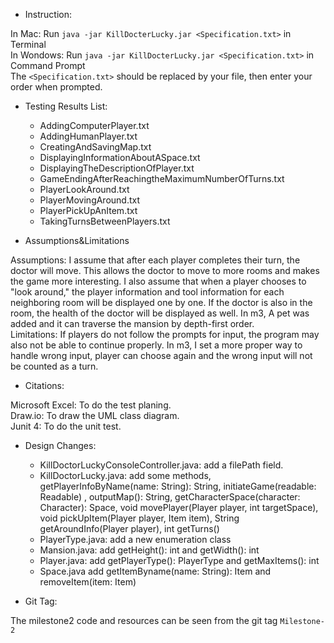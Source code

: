 - Instruction: 
 
In Mac: Run `java -jar KillDocterLucky.jar <Specification.txt>` in Terminal  
In Wondows: Run `java -jar KillDocterLucky.jar <Specification.txt>` in Command Prompt  
The `<Specification.txt>` should be replaced by your file, then enter your order when prompted. 

 
- Testing Results List: 

    - AddingComputerPlayer.txt  
    - AddingHumanPlayer.txt  
    - CreatingAndSavingMap.txt  
    - DisplayingInformationAboutASpace.txt  
    - DisplayingTheDescriptionOfPlayer.txt  
    - GameEndingAfterReachingtheMaximumNumberOfTurns.txt  
    - PlayerLookAround.txt  
    - PlayerMovingAround.txt  
    - PlayerPickUpAnItem.txt  
    - TakingTurnsBetweenPlayers.txt  


- Assumptions&Limitations

Assumptions: I assume that after each player completes their turn, the doctor will move. This allows the doctor to move to more rooms and makes the game more interesting. I also assume that when a player chooses to "look around," the player information and tool information for each neighboring room will be displayed one by one. If the doctor is also in the room, the health of the doctor will be displayed as well. In m3, A pet was added and it can traverse the mansion by depth-first order.  
Limitations: If players do not follow the prompts for input, the program may also not be able to continue properly. In m3, I set a more proper way to handle wrong input, player can choose again and the wrong input will not be counted as a turn.

- Citations:

Microsoft Excel: To do the test planing.  
Draw.io: To draw the UML class diagram.  
Junit 4: To do the unit test.

- Design Changes:

    - KillDoctorLuckyConsoleController.java: add a filePath field.  
    - KillDoctorLucky.java: add some methods, getPlayerInfoByName(name: String): String, initiateGame(readable: Readable)
	, outputMap(): String, getCharacterSpace(character: Character): Space, void movePlayer(Player player, int targetSpace), void pickUpItem(Player player, Item item), String getAroundInfo(Player player), int getTurns()
    - PlayerType.java: add a new enumeration class  
    - Mansion.java: add getHeight(): int and getWidth(): int  
    - Player.java: add getPlayerType(): PlayerType and getMaxItems(): int  
    - Space.java add getItemByname(name: String): Item and removeItem(item: Item)
	
	
- Git Tag:

The milestone2 code and resources can be seen from the git tag `Milestone-2`
